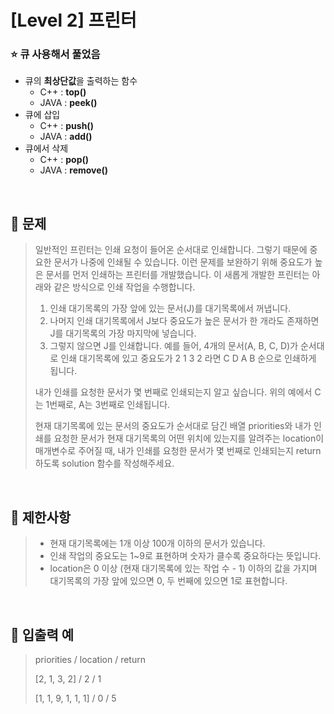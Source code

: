 # [Level 2] 프린터
<h3> ⭐ 큐 사용해서 풀었음 </h3>

- 큐의 **최상단값**을 출력하는 함수
  - C++ : **top()**
  - JAVA : **peek()**
- 큐에 삽입
  - C++ : **push()**
  - JAVA : **add()**
- 큐에서 삭제
  - C++ : **pop()**
  - JAVA : **remove()**

</br>

## 📌 문제
> 일반적인 프린터는 인쇄 요청이 들어온 순서대로 인쇄합니다. 그렇기 때문에 중요한 문서가 나중에 인쇄될 수 있습니다. 이런 문제를 보완하기 위해 중요도가 높은 문서를 먼저 인쇄하는 프린터를 개발했습니다. 이 새롭게 개발한 프린터는 아래와 같은 방식으로 인쇄 작업을 수행합니다.
>
>1. 인쇄 대기목록의 가장 앞에 있는 문서(J)를 대기목록에서 꺼냅니다.
>2. 나머지 인쇄 대기목록에서 J보다 중요도가 높은 문서가 한 개라도 존재하면 J를 대기목록의 가장 마지막에 넣습니다.
>3. 그렇지 않으면 J를 인쇄합니다.
>예를 들어, 4개의 문서(A, B, C, D)가 순서대로 인쇄 대기목록에 있고 중요도가 2 1 3 2 라면 C D A B 순으로 인쇄하게 됩니다.
>
>내가 인쇄를 요청한 문서가 몇 번째로 인쇄되는지 알고 싶습니다. 위의 예에서 C는 1번째로, A는 3번째로 인쇄됩니다.
>
>현재 대기목록에 있는 문서의 중요도가 순서대로 담긴 배열 priorities와 내가 인쇄를 요청한 문서가 현재 대기목록의 어떤 위치에 있는지를 알려주는 location이 매개변수로 주어질 때, 내가 인쇄를 요청한 문서가 몇 번째로 인쇄되는지 return 하도록 solution 함수를 작성해주세요.
</br>

## 📌 제한사항
>- 현재 대기목록에는 1개 이상 100개 이하의 문서가 있습니다.
>- 인쇄 작업의 중요도는 1~9로 표현하며 숫자가 클수록 중요하다는 뜻입니다.
>- location은 0 이상 (현재 대기목록에 있는 작업 수 - 1) 이하의 값을 가지며 대기목록의 가장 앞에 있으면 0, 두 번째에 있으면 1로 표현합니다.
</br>

## 📌 입출력 예
> priorities / location / return
>
> [2, 1, 3, 2] / 2 / 1
>
> [1, 1, 9, 1, 1, 1] / 0 / 5
</br>
